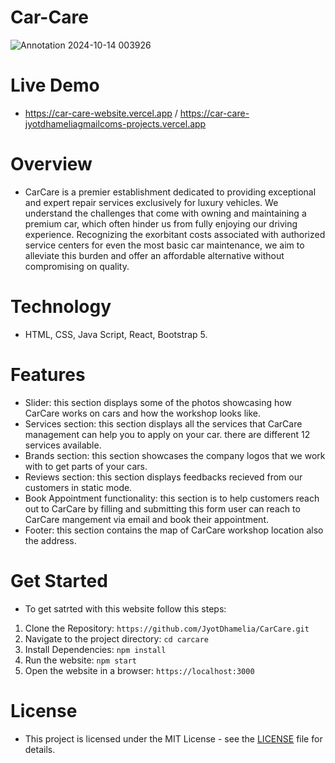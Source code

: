 # Car-Care

![Annotation 2024-10-14 003926](https://github.com/user-attachments/assets/d66fd729-9752-4e47-af26-c7efa4d58abd)

# Live Demo
- https://car-care-website.vercel.app / https://car-care-jyotdhameliagmailcoms-projects.vercel.app

# Overview
- CarCare is a premier establishment dedicated to providing exceptional and expert repair services exclusively for luxury vehicles. We understand the challenges that come with owning and maintaining a premium car, which often hinder us from fully enjoying our driving experience. Recognizing the exorbitant costs associated with authorized service centers for even the most basic car maintenance, we aim to alleviate this burden and offer an affordable alternative without compromising on quality.

# Technology
- HTML, CSS, Java Script, React, Bootstrap 5.

# Features
- Slider: this section displays some of the photos showcasing how CarCare works on cars and how the workshop looks like.
- Services section: this section displays all the services that CarCare management can help you to apply on your car. there are different 12 services available.
- Brands section: this section showcases the company logos that we work with to get parts of your cars.
- Reviews section: this section displays feedbacks recieved from our customers in static mode.
- Book Appointment functionality: this section is to help customers reach out to CarCare by filling and submitting this form user can reach to CarCare mangement via email and book their appointment.
- Footer: this section contains the map of CarCare workshop location also the address.    

# Get Started
- To get satrted with this website follow this steps:
 1. Clone the Repository: `https://github.com/JyotDhamelia/CarCare.git`
 2. Navigate to the project directory: `cd carcare`
 3. Install Dependencies: `npm install`
 4. Run the website: `npm start`
 5. Open the website in a browser: `https://localhost:3000`

# License
- This project is licensed under the MIT License - see the [LICENSE](LICENSE) file for details.
